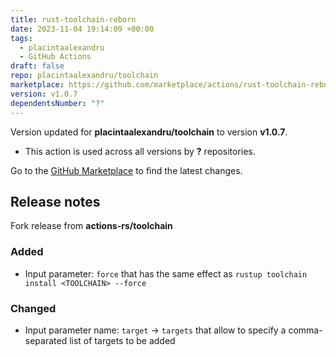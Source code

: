 ```yaml
---
title: rust-toolchain-reborn
date: 2023-11-04 19:14:09 +00:00
tags:
  - placintaalexandru
  - GitHub Actions
draft: false
repo: placintaalexandru/toolchain
marketplace: https://github.com/marketplace/actions/rust-toolchain-reborn
version: v1.0.7
dependentsNumber: "?"
---
```



Version updated for **placintaalexandru/toolchain** to version **v1.0.7**.
- This action is used across all versions by **?** repositories.

Go to the [GitHub Marketplace](https://github.com/marketplace/actions/rust-toolchain-reborn) to find the latest changes.

## Release notes

Fork release from **actions-rs/toolchain**

### Added

- Input parameter: `force` that has the same effect as `rustup toolchain install
<TOOLCHAIN> --force`

### Changed

- Input parameter name: `target` -> `targets` that allow to specify a comma-separated list of targets to be added

